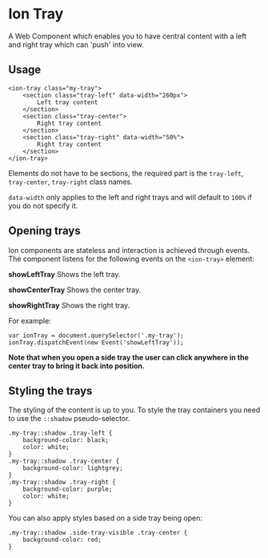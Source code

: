 # Ion Tray

A Web Component which enables you to have central content with a left and right tray which can 'push' into view.

## Usage

	<ion-tray class="my-tray">
		<section class="tray-left" data-width="260px">
			Left tray content
		</section>
		<section class="tray-center">
			Right tray content
		</section>
		<section class="tray-right" data-width="50%">
			Right tray content
		</section>
	</ion-tray>
	
Elements do not have to be sections, the required part is the `tray-left`, `tray-center`, `tray-right`  class names.

`data-width` only applies to the left and right trays and will default to `100%` if you do not specify it.

## Opening trays

Ion components are stateless and interaction is achieved through events. The component listens for the following events on the `<ion-tray>` element:

**showLeftTray** Shows the left tray.

**showCenterTray** Shows the center tray.

**showRightTray** Shows the right tray.

For example:

	var ionTray = document.querySelector('.my-tray');
	ionTray.dispatchEvent(new Event('showLeftTray'));

**Note that when you open a side tray the user can click anywhere in the center tray to bring it back into position.**

## Styling the trays

The styling of the content is up to you. To style the tray containers you need to use the `::shadow` pseudo-selector.

	.my-tray::shadow .tray-left {
		background-color: black;
		color: white;
	}
	.my-tray::shadow .tray-center {
		background-color: lightgrey;
	}
	.my-tray::shadow .tray-right {
		background-color: purple;
		color: white;
	}
	
You can also apply styles based on a side tray being open:

	.my-tray::shadow .side-tray-visible .tray-center {
		background-color: red;
	}
	
